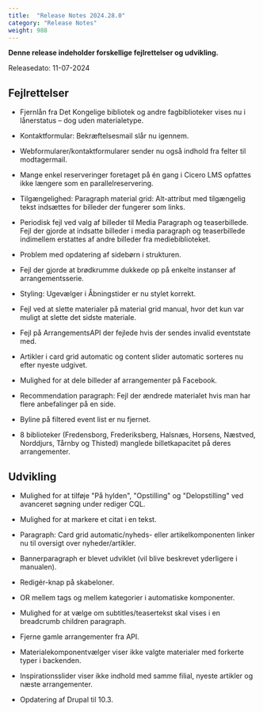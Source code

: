 ```yaml
---
title:  "Release Notes 2024.28.0"
category: "Release Notes"
weight: 988
---
```


**Denne release indeholder forskellige fejlrettelser og udvikling.**

Releasedato: 11-07-2024

## Fejlrettelser

-	Fjernlån fra Det Kongelige bibliotek og andre fagbiblioteker vises nu i lånerstatus – dog uden materialetype.
  
-	Kontaktformular: Bekræftelsesmail slår nu igennem.
  
-	Webformularer/kontaktformularer sender nu også indhold fra felter til modtagermail.
  
-	Mange enkel reserveringer foretaget på én gang i Cicero LMS opfattes ikke længere som en parallelreservering.
  
-	Tilgængelighed: Paragraph material grid: Alt-attribut med tilgængelig tekst indsættes for billeder der fungerer som links.
  
-	Periodisk fejl ved valg af billeder til Media Paragraph og teaserbillede. Fejl der gjorde at indsatte billeder i media paragraph og teaserbillede indimellem erstattes af andre billeder fra mediebiblioteket.
  
-	Problem med opdatering af sidebørn i strukturen.
  
-	Fejl der gjorde at brødkrumme dukkede op på enkelte instanser af arrangementsserie.
  
-	Styling: Ugevælger i Åbningstider er nu stylet korrekt.
  
-	Fejl ved at slette materialer på material grid manual, hvor det kun var muligt at slette det sidste materiale.
  
-	Fejl på ArrangementsAPI der fejlede hvis der sendes invalid eventstate med.
  
-	Artikler i card grid automatic og content slider automatic sorteres nu efter nyeste udgivet.
  
-	Mulighed for at dele billeder af arrangementer på Facebook.
  
-	Recommendation paragraph: Fejl der ændrede materialet hvis man har flere anbefalinger på en side.
  
-	Byline på filtered event list er nu fjernet.
  
-	8 biblioteker (Fredensborg, Frederiksberg, Halsnæs, Horsens, Næstved, Norddjurs, Tårnby og Thisted) manglede billetkapacitet på deres arrangementer.
  

  

## Udvikling

-	Mulighed for at tilføje "På hylden", "Opstilling" og "Delopstilling" ved avanceret søgning under rediger CQL.
  
- Mulighed for at markere et citat i en tekst.
  
- Paragraph: Card grid automatic/nyheds- eller artikelkomponenten linker nu til oversigt over nyheder/artikler.

- Bannerparagraph er blevet udviklet (vil blive beskrevet yderligere i manualen).

- Redigér-knap på skabeloner.

- OR mellem tags og mellem kategorier i automatiske komponenter.

- Mulighed for at vælge om subtitles/teasertekst skal vises i en breadcrumb children paragraph.

- Fjerne gamle arrangementer fra API.

- Materialekomponentvælger viser ikke valgte materialer med forkerte typer i backenden.

- Inspirationsslider viser ikke indhold med samme filial, nyeste artikler og næste arrangementer.

- Opdatering af Drupal til 10.3.

